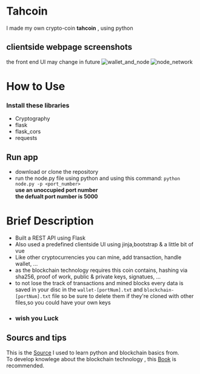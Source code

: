 # Tahcoin
I made my own crypto-coin **tahcoin** , using python 

## clientside webpage screenshots ##
the front end UI may change in future 
![wallet_and_node](https://user-images.githubusercontent.com/78591315/152568946-1d947125-c457-4715-90cd-130050652dc4.png)
![node_network](https://user-images.githubusercontent.com/78591315/152568988-0156ad2e-b8fc-41f5-b6a0-db19113193fc.png)

# How to Use #
### Install these libraries ###
- Cryptography
- flask
- flask_cors
- requests
## Run app ##
- download or clone the repository
- run the node.py file using python and using this command:
    `python node.py -p <port_number>`
    <br>
 **use an unoccupied  port number**
    <br>
 **the defualt port number is 5000**
 
# Brief Description #
- Built a REST API using Flask
- Also used a predefined clientside UI using jinja,bootstrap & a little bit of vue
- Like other cryptocurrencies you can mine, add transaction, handle wallet, ...
- as the blockchain technology requires this coin contains, hashing via sha256, proof of work, public & private keys, signatues, ...
- to not lose the track of transactions and mined blocks every data is saved in your disc in the `wallet-[portNum].txt` and `blockchain-[portNum].txt` file so be sure to delete them if they're cloned with other files,so you could have your own keys 
- ### wish you Luck ### 

## Sourcs and tips ## 

This is the [Source](https://www.udemy.com/course/learn-python-by-building-a-blockchain-cryptocurrency/ "source") I used to learn python and blockchain basics from.
   <br>
To develop knowlege about the blockchain technology , this [Book](https://www.goodreads.com/book/show/36189173-blockchain) is recommended.
